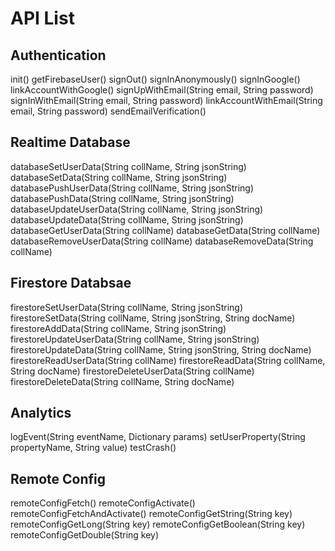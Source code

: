 # API List
## Authentication
init()
getFirebaseUser()
signOut()
signInAnonymously()
signInGoogle()
linkAccountWithGoogle()
signUpWithEmail(String email, String password)
signInWithEmail(String email, String password)
linkAccountWithEmail(String email, String password)
sendEmailVerification()

## Realtime Database
databaseSetUserData(String collName, String jsonString)
databaseSetData(String collName, String jsonString)
databasePushUserData(String collName, String jsonString)
databasePushData(String collName, String jsonString)
databaseUpdateUserData(String collName, String jsonString)
databaseUpdateData(String collName, String jsonString)
databaseGetUserData(String collName)
databaseGetData(String collName)
databaseRemoveUserData(String collName)
databaseRemoveData(String collName)

## Firestore Databsae
firestoreSetUserData(String collName, String jsonString)
firestoreSetData(String collName, String jsonString, String docName)
firestoreAddData(String collName, String jsonString)
firestoreUpdateUserData(String collName, String jsonString)
firestoreUpdateData(String collName, String jsonString, String docName)
firestoreReadUserData(String collName)
firestoreReadData(String collName, String docName)
firestoreDeleteUserData(String collName)
firestoreDeleteData(String collName, String docName)

## Analytics
logEvent(String eventName, Dictionary params)
setUserProperty(String propertyName, String value)
testCrash()

## Remote Config
remoteConfigFetch()
remoteConfigActivate()
remoteConfigFetchAndActivate()
remoteConfigGetString(String key)
remoteConfigGetLong(String key)
remoteConfigGetBoolean(String key)
remoteConfigGetDouble(String key)
